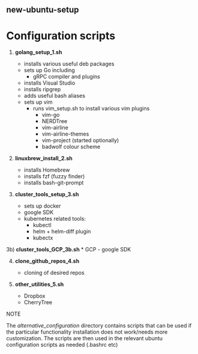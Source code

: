 ## new-ubuntu-setup

# Configuration scripts

1) __golang_setup_1.sh__
    * installs various useful deb packages
    * sets up Go including
        * gRPC compiler and plugins
    * installs Visual Studio
    * installs ripgrep
    * adds useful bash aliases
    * sets up vim
        * runs vim_setup.sh to install various vim plugins
	        * vim-go
	        * NERDTree
	        * vim-airline
	        * vim-airline-themes
	        * vim-project (started optionally)
	        * badwolf colour scheme

2) __linuxbrew_install_2.sh__
    * installs Homebrew
    * installs fzf (fuzzy finder)
    * installs bash-git-prompt

3) __cluster_tools_setup_3.sh__
    * sets up docker
    * google SDK
    * kubernetes related tools:
        * kubectl
        * helm + helm-diff plugin
        * kubectx

3b) __cluster_tools_GCP_3b.sh__
    * GCP - google SDK

4) __clone_github_repos_4.sh__
    * cloning of desired repos

5) __other_utilities_5.sh__
    * Dropbox
    * CherryTree

NOTE

The *alternative_configuration* directory contains scripts that can be used if the particular
functionality installation does not work/needs more customization. The scripts are then used in the
relevant ubuntu configuration scripts as needed (.bashrc etc)

